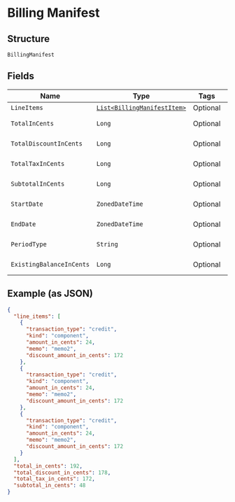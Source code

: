 
# Billing Manifest

## Structure

`BillingManifest`

## Fields

| Name | Type | Tags | Description | Getter | Setter |
|  --- | --- | --- | --- | --- | --- |
| `LineItems` | [`List<BillingManifestItem>`](../../doc/models/billing-manifest-item.md) | Optional | - | List<BillingManifestItem> getLineItems() | setLineItems(List<BillingManifestItem> lineItems) |
| `TotalInCents` | `Long` | Optional | - | Long getTotalInCents() | setTotalInCents(Long totalInCents) |
| `TotalDiscountInCents` | `Long` | Optional | - | Long getTotalDiscountInCents() | setTotalDiscountInCents(Long totalDiscountInCents) |
| `TotalTaxInCents` | `Long` | Optional | - | Long getTotalTaxInCents() | setTotalTaxInCents(Long totalTaxInCents) |
| `SubtotalInCents` | `Long` | Optional | - | Long getSubtotalInCents() | setSubtotalInCents(Long subtotalInCents) |
| `StartDate` | `ZonedDateTime` | Optional | - | ZonedDateTime getStartDate() | setStartDate(ZonedDateTime startDate) |
| `EndDate` | `ZonedDateTime` | Optional | - | ZonedDateTime getEndDate() | setEndDate(ZonedDateTime endDate) |
| `PeriodType` | `String` | Optional | - | String getPeriodType() | setPeriodType(String periodType) |
| `ExistingBalanceInCents` | `Long` | Optional | - | Long getExistingBalanceInCents() | setExistingBalanceInCents(Long existingBalanceInCents) |

## Example (as JSON)

```json
{
  "line_items": [
    {
      "transaction_type": "credit",
      "kind": "component",
      "amount_in_cents": 24,
      "memo": "memo2",
      "discount_amount_in_cents": 172
    },
    {
      "transaction_type": "credit",
      "kind": "component",
      "amount_in_cents": 24,
      "memo": "memo2",
      "discount_amount_in_cents": 172
    },
    {
      "transaction_type": "credit",
      "kind": "component",
      "amount_in_cents": 24,
      "memo": "memo2",
      "discount_amount_in_cents": 172
    }
  ],
  "total_in_cents": 192,
  "total_discount_in_cents": 178,
  "total_tax_in_cents": 172,
  "subtotal_in_cents": 48
}
```

